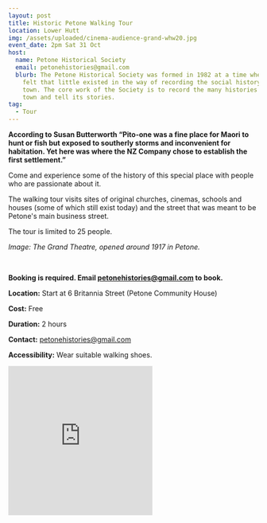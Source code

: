 ```yaml
---
layout: post
title: Historic Petone Walking Tour
location: Lower Hutt
img: /assets/uploaded/cinema-audience-grand-whw20.jpg
event_date: 2pm Sat 31 Oct
host:
  name: Petone Historical Society
  email: petonehistories@gmail.com
  blurb: The Petone Historical Society was formed in 1982 at a time when it was
    felt that little existed in the way of recording the social history of the
    town. The core work of the Society is to record the many histories of the
    town and tell its stories.
tag:
  - Tour
---
```

**According to Susan Butterworth “Pito-one was a fine place for Maori to hunt or fish but exposed to southerly storms and inconvenient for habitation. Yet here was where the NZ Company chose to establish the first settlement.”** 

Come and experience some of the history of this special place with people who are passionate about it.

The walking tour visits sites of original churches, cinemas, schools and houses (some of which still exist today) and the street that was meant to be Petone's main business street.

The tour is limited to 25 people. 

*Image: The Grand Theatre, opened around 1917 in Petone.*


<br>

**Booking is required. Email petonehistories@gmail.com to book.**

**Location:** Start at 6 Britannia Street (Petone Community House)

**Cost:** Free

**Duration:** 2 hours

**Contact:** petonehistories@gmail.com

**Accessibility:** Wear suitable walking shoes.

<iframe src="https://www.facebook.com/plugins/page.php?href=https%3A%2F%2Fwww.facebook.com%2Fpg%2Fpetonememories%2Fposts%2F%3Fref%3Dpage_internal&tabs=header&width=290&height=300&small_header=false&adapt_container_width=true&hide_cover=false&show_facepile=true&appId" width="290" height="300" style="border:none;overflow:hidden" scrolling="no" frameborder="0" allowTransparency="true" allow="encrypted-media"></iframe>
